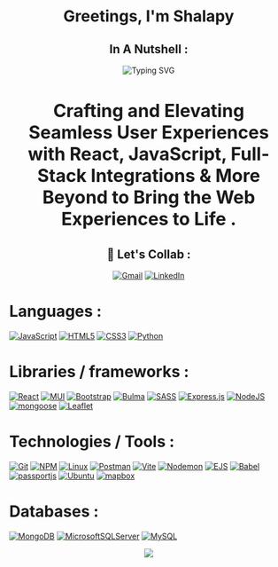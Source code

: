 <h1 align="center" style="border-bottom: none;">Greetings, I'm Shalapy</h1>

<div align="center">

  ##  In A Nutshell :
 <!-- ![Typing SVG](https://readme-typing-svg.demolab.com?font=Fira+Code&weight=500&size=24&color=9f9aa4&center=true&vCenter=true&width=435&lines=Front+End+Developer) --> 
  <img src="https://readme-typing-svg.demolab.com?font=Fira+Code&weight=500&size=24&color=9F9AA4&center=true&vCenter=true&width=435&lines=Front+End+Developer" alt="Typing SVG">
   <h3 style="font-size: 32px;">
     Crafting and Elevating Seamless User Experiences with React, JavaScript, Full-Stack Integrations & More Beyond to Bring the Web Experiences to Life .
  </h3>

  ## 🔗 Let's Collab :
  [![Gmail](https://img.shields.io/badge/Gmail-D14836?style=for-the-badge&logo=gmail&logoColor=white)](mailto:salahshalapy999@gmail.com)
  [![LinkedIn](https://img.shields.io/badge/LinkedIn-0077B5?style=for-the-badge&logo=linkedin&logoColor=white)](https://www.linkedin.com/in/salahshallapy/)

</div>

# Languages :
[![JavaScript](https://img.shields.io/badge/javascript-%23323330.svg?style=for-the-badge&logo=javascript&logoColor=%23F7DF1E)](https://developer.mozilla.org/en-US/docs/Web/JavaScript)
[![HTML5](https://img.shields.io/badge/html5-%23E34F26.svg?style=for-the-badge&logo=html5&logoColor=white)](https://developer.mozilla.org/en-US/docs/Web/HTML)
[![CSS3](https://img.shields.io/badge/css3-%231572B6.svg?style=for-the-badge&logo=css3&logoColor=white)](https://developer.mozilla.org/en-US/docs/Web/CSS)
[![Python](https://img.shields.io/badge/python-4479A1.svg?style=for-the-badge&logo=python&logoColor=F9DC3e)](https://docs.python.org/3/)
# Libraries / frameworks :
[![React](https://img.shields.io/badge/react-%2320232a.svg?style=for-the-badge&logo=react&logoColor=%2361DAFB)](https://react.dev/)
[![MUI](https://img.shields.io/badge/MUI-%230081CB.svg?style=for-the-badge&logo=mui&logoColor=white)](https://mui.com/material-ui/)
[![Bootstrap](https://img.shields.io/badge/bootstrap-%238511FA.svg?style=for-the-badge&logo=bootstrap&logoColor=white)](https://getbootstrap.com/)
[![Bulma](https://img.shields.io/badge/bulma-00D0B1?style=for-the-badge&logo=bulma&logoColor=white)](https://bulma.io/documentation/)
[![SASS](https://img.shields.io/badge/SASS-hotpink.svg?style=for-the-badge&logo=SASS&logoColor=white)](https://sass-lang.com/documentation/)
[![Express.js](https://img.shields.io/badge/express.js-%23404d59.svg?style=for-the-badge&logo=express&logoColor=%2361DAFB)](https://expressjs.com/)
[![NodeJS](https://img.shields.io/badge/node.js-6DA55F?style=for-the-badge&logo=node.js&logoColor=white)](https://nodejs.org/docs/latest/api/)
[![mongoose](https://img.shields.io/badge/mongoose-%23E34F26.svg?style=for-the-badge&logo=mongoose&logoColor=white)](https://mongoosejs.com/docs/)
[![Leaflet](https://img.shields.io/badge/Leaflet-199900?style=for-the-badge&logo=Leaflet&logoColor=white)](https://leafletjs.com/)
# Technologies / Tools :
[![Git](https://img.shields.io/badge/git-%23F05033.svg?style=for-the-badge&logo=git&logoColor=white)](https://git-scm.com/)
[![NPM](https://img.shields.io/badge/NPM-%23CB3837.svg?style=for-the-badge&logo=npm&logoColor=white)](https://www.npmjs.com/)
[![Linux](https://img.shields.io/badge/Linux-0085B1?style=for-the-badge&logo=linux&logoColor=white)](https://www.linux.org/)
[![Postman](https://img.shields.io/badge/Postman-FF6C37?style=for-the-badge&logo=postman&logoColor=white)](https://www.postman.com/)
[![Vite](https://img.shields.io/badge/vite-%23646CFF.svg?style=for-the-badge&logo=vite&logoColor=white)](https://vite.dev/)
[![Nodemon](https://img.shields.io/badge/NODEMON-%23323330.svg?style=for-the-badge&logo=nodemon&logoColor=%BBDEAD)](https://nodemon.io/) 
[![EJS](https://img.shields.io/badge/ejs-%23B4CA65.svg?style=for-the-badge&logo=ejs&logoColor=black)](https://ejs.co/)
[![Babel](https://img.shields.io/badge/Babel-F9DC3e?style=for-the-badge&logo=babel&logoColor=black)](https://babeljs.io/)
[![passportjs](https://img.shields.io/badge/passport-%2320232a.svg?style=for-the-badge&logo=passport&logoColor=%2361DAFB)](https://www.passportjs.org/)
[![Ubuntu](https://img.shields.io/badge/Ubuntu-E95420?style=for-the-badge&logo=ubuntu&logoColor=white)](https://ubuntu.com/)
[![mapbox](https://img.shields.io/badge/mapbox-%23323330?style=for-the-badge&logo=mapbox&logoColor=white)](https://www.mapbox.com/)
# Databases :
[![MongoDB](https://img.shields.io/badge/MongoDB-%234ea94b.svg?style=for-the-badge&logo=mongodb&logoColor=white)](https://www.mongodb.com/docs/)
[![MicrosoftSQLServer](https://img.shields.io/badge/Microsoft%20SQL%20Server-CC2927?style=for-the-badge&logo=microsoft%20sql%20server&logoColor=white)](https://www.microsoft.com/en-us/sql-server/sql-server-downloads)
[![MySQL](https://img.shields.io/badge/mysql-4479A1.svg?style=for-the-badge&logo=mysql&logoColor=white)](https://dev.mysql.com/doc/)


<!--<img align="center" src="https://github-readme-stats.vercel.app/api/top-langs?username=salahshallapy&show_icons=true&locale=en&layout=compact&theme=dark" alt="salahshallapy" />-->

<p align="center">
   <img src="https://capsule-render.vercel.app/api?type=waving&color=30:7812f8,100:00D8FF&height=80&section=footer"/>
</p>
